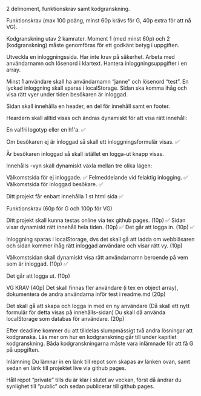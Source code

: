 2 delmoment, funktionskrav samt kodgranskning.

Funktionskrav (max 100 poäng, minst 60p krävs för G, 40p extra för att nå VG).

Kodgranskning utav 2 kamrater. Moment 1 (med minst 60p) och 2 (kodgranskning) måste genomföras för ett godkänt betyg i uppgiften. 

Utveckla en inloggningssida.
Har inte krav på säkerhet.
Arbeta med användarnamn och lösenord i klartext.
Hantera inloggningsuppgifter i en array.

Minst 1 användare skall ha användarnamn “janne” och lösenord “test”.
En lyckad inloggning skall sparas i localStorage.
Sidan ska komma ihåg och visa rätt vyer under tiden besökaren är inloggad.

Sidan skall innehålla en header, en del för innehåll samt en footer.

Heardern skall alltid visas och ändras dynamiskt för att visa rätt innehåll:

En valfri logotyp eller en h1'a. ✅

Om besökaren ej är inloggad så skall ett inloggningsformulär visas. ✅

Är besökaren inloggad så skall istället en logga-ut knapp visas.

Innehålls -vyn skall dynamiskt växla mellan tre olika lägen:

Välkomstsida för ej inloggade. ✅
Felmeddelande vid felaktig inlogging. ✅
Välkomstsida för inloggad besökare. ✅

Ditt projekt får enbart innehålla 1 st html sida ✅

Funktionskrav (60p för G och 100p för VG)

Ditt projekt skall kunna testas online via tex github pages. (10p) ✅
Sidan visar dynamiskt rätt innehåll hela tiden. (10p) ✅
Det går att logga in. (10p) ✅

Inloggning sparas i localStorage, dvs det skall gå att ladda om webbläsaren och sidan kommer ihåg rätt inloggad användare och visar rätt vy. (10p)

Välkomstsidan skall dynamiskt visa rätt användarnamn beroende på vem som är inloggad. (10p) ✅

Det går att logga ut. (10p)

VG KRAV (40p)
Det skall finnas fler användare (i tex en object array), dokumentera de andra användarna inför test i readme.md (20p)

Det skall gå att skapa och logga in med en ny användare (Då skall ett nytt formulär för detta visas på innehålls-sidan) Du skall då använda localStorage som databas för användare. (20p)

Efter deadline kommer du att tilldelas slumpmässigt två andra lösningar att kodgranska.
Läs mer om hur en kodgranskning går till under kapitlet kodgranskning. Båda kodgranskningarna måste vara inlämnade för att få G på uppgiften.


Inlämning
Du lämnar in en länk till repot som skapas av länken ovan, samt sedan en länk till projektet live via github pages.

Håll repot “private” tills du är klar i slutet av veckan, först då ändrar du synlighet till “public” och sedan publicerar till github pages.